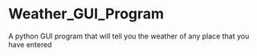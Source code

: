 # Weather_GUI_Program
A python GUI program that will tell you the weather of any place that you have entered
